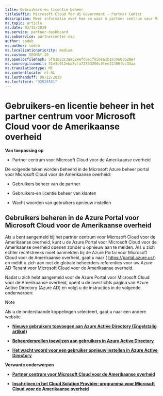 ```yaml
---
title: Gebruikers-en licentie beheer
titleSuffix: Microsoft Cloud for US Government - Partner Center
description: Meer informatie over hoe en waar u partner centrum voor Microsoft Cloud kunt beheren voor Amerikaanse overheids partners, klanten en licenties, evenals het opnieuw instellen van wacht woorden.
ms.topic: article
ms.date: 03/15/2019
ms.service: partner-dashboard
ms.subservice: partnercenter-csp
author: sodeb
ms.author: sodeb
ms.localizationpriority: medium
ms.custom: SEOMAY.20
ms.openlocfilehash: 5f81022c3ea32eefc0e1f85bea1b1830603620e7
ms.sourcegitcommit: 51e3c912eba8cfa72733206c0fee22386fbc34aa
ms.translationtype: MT
ms.contentlocale: nl-NL
ms.lasthandoff: 09/22/2020
ms.locfileid: "92528561"
---
```

# <a name="user-and-license-management-in-partner-center-for-microsoft-cloud-for-us-government"></a>Gebruikers-en licentie beheer in het partner centrum voor Microsoft Cloud voor de Amerikaanse overheid

**Van toepassing op**

- Partner centrum voor Microsoft Cloud voor de Amerikaanse overheid

De volgende taken worden beheerd in de Microsoft Azure beheer portal voor Microsoft Cloud voor de Amerikaanse overheid:

- Gebruikers beheer van de partner

- Gebruikers-en licentie beheer van klanten

- Wacht woorden van gebruikers opnieuw instellen


## <a name="how-to-manage-users-in-the-azure-portal-for-microsoft-cloud-for-us-government"></a>Gebruikers beheren in de Azure Portal voor Microsoft Cloud voor de Amerikaanse overheid

Als u bent aangemeld bij het partner centrum voor Microsoft Cloud voor de Amerikaanse overheid, kunt u de Azure Portal voor Microsoft Cloud voor de Amerikaanse overheid openen zonder u opnieuw aan te melden. Als u zich echter rechtstreeks moet aanmelden bij de Azure Portal voor Microsoft Cloud voor de Amerikaanse overheid, gaat u naar ( https://portal.azure.us/) en meldt u zich aan met de globale beheerders referenties voor uw Azure AD-Tenant voor Microsoft Cloud voor de Amerikaanse overheid.

Nadat u zich hebt aangemeld voor de Azure Portal voor Microsoft Cloud voor de Amerikaanse overheid, opent u de overzichts pagina van Azure Active Directory (Azure AD) en volgt u de instructies in de volgende onderwerpen:

> [!NOTE]  
> Als u de onderstaande koppelingen selecteert, gaat u naar een andere website. 

-  [**Nieuwe gebruikers toevoegen aan Azure Active Directory (Engelstalig artikel)**](/azure/active-directory/active-directory-users-create-azure-portal)

-  [**Beheerdersrollen toewijzen aan gebruikers in Azure Active Directory**](/azure/active-directory/active-directory-users-assign-role-azure-portal)

-  [**Het wacht woord voor een gebruiker opnieuw instellen in Azure Active Directory**](/azure/active-directory/active-directory-users-reset-password-azure-portal)

**Verwante onderwerpen**

-  [**Partner centrum voor Microsoft Cloud voor de Amerikaanse overheid**](partner-center-for-microsoft-us-govt-cloud.md)

-  [**Inschrijven in het Cloud Solution Provider-programma voor Microsoft Cloud voor de Amerikaanse overheid**](enroll-in-csp-for-microsoft-us-govt-cloud.md)